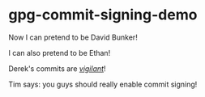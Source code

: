 # gpg-commit-signing-demo

Now I can pretend to be David Bunker!

I can also pretend to be Ethan!

Derek's commits are [*vigilant*](https://docs.github.com/github/authenticating-to-github/displaying-verification-statuses-for-all-of-your-commits)!

Tim says: you guys should really enable commit signing!